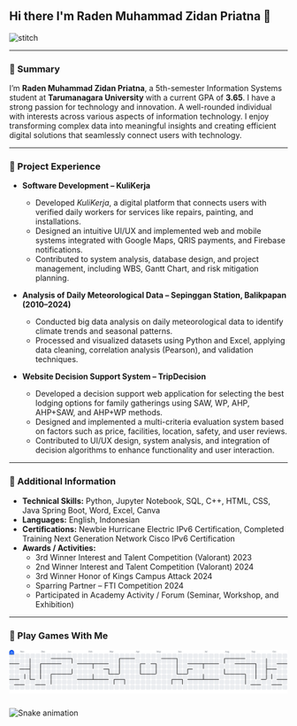 ## Hi there I'm Raden Muhammad Zidan Priatna 👋
![stitch](https://media2.giphy.com/media/v1.Y2lkPTc5MGI3NjExenZ0aWljMmg3enkxNHV2aWtiNGVzbjQ0ejV5cWo4bmF2bXZmcnQ0bSZlcD12MV9pbnRlcm5hbF9naWZfYnlfaWQmY3Q9Zw/a1QLZUUtCcgyA/giphy.gif)

---

### 🔭 Summary
I’m **Raden Muhammad Zidan Priatna**, a 5th-semester Information Systems student at **Tarumanagara University** with a current GPA of **3.65**. I have a strong passion for technology and innovation. A well-rounded individual with interests across various aspects of information technology. I enjoy transforming complex data into meaningful insights and creating efficient digital solutions that seamlessly connect users with technology.

---

### 🌱 Project Experience

- **Software Development – KuliKerja**  
  - Developed *KuliKerja*, a digital platform that connects users with verified daily workers for services like repairs, painting, and installations.  
  - Designed an intuitive UI/UX and implemented web and mobile systems integrated with Google Maps, QRIS payments, and Firebase notifications.  
  - Contributed to system analysis, database design, and project management, including WBS, Gantt Chart, and risk mitigation planning.

- **Analysis of Daily Meteorological Data – Sepinggan Station, Balikpapan (2010–2024)**  
  - Conducted big data analysis on daily meteorological data to identify climate trends and seasonal patterns.  
  - Processed and visualized datasets using Python and Excel, applying data cleaning, correlation analysis (Pearson), and validation techniques.

- **Website Decision Support System – TripDecision**  
  - Developed a decision support web application for selecting the best lodging options for family gatherings using SAW, WP, AHP, AHP+SAW, and AHP+WP methods.  
  - Designed and implemented a multi-criteria evaluation system based on factors such as price, facilities, location, safety, and user reviews.  
  - Contributed to UI/UX design, system analysis, and integration of decision algorithms to enhance functionality and user interaction.

---

### 👯 Additional Information

- **Technical Skills:** Python, Jupyter Notebook, SQL, C++, HTML, CSS, Java Spring Boot, Word, Excel, Canva  
- **Languages:** English, Indonesian  
- **Certifications:** Newbie Hurricane Electric IPv6 Certification, Completed Training Next Generation Network Cisco IPv6 Certification  
- **Awards / Activities:**  
  - 3rd Winner Interest and Talent Competition (Valorant) 2023  
  - 2nd Winner Interest and Talent Competition (Valorant) 2024  
  - 3rd Winner Honor of Kings Campus Attack 2024  
  - Sparring Partner – FTI Competition 2024  
  - Participated in Academy Activity / Forum (Seminar, Workshop, and Exhibition)

---
### 🎲 Play Games With Me

<picture>
  <source media="(prefers-color-scheme: dark)" srcset="https://raw.githubusercontent.com/radenmuhammadzidan/radenmuhammadzidan/output/pacman-contribution-graph-dark.svg">
  <source media="(prefers-color-scheme: light)" srcset="https://raw.githubusercontent.com/radenmuhammadzidan/radenmuhammadzidan/output/pacman-contribution-graph.svg">
  <img alt="pacman contribution graph" src="https://raw.githubusercontent.com/radenmuhammadzidan/radenmuhammadzidan/output/pacman-contribution-graph.svg">
</picture>

###

<img src="https://raw.githubusercontent.com/radenmuhammadzidan/radenmuhammadzidan/output/snake.svg" alt="Snake animation" />

###